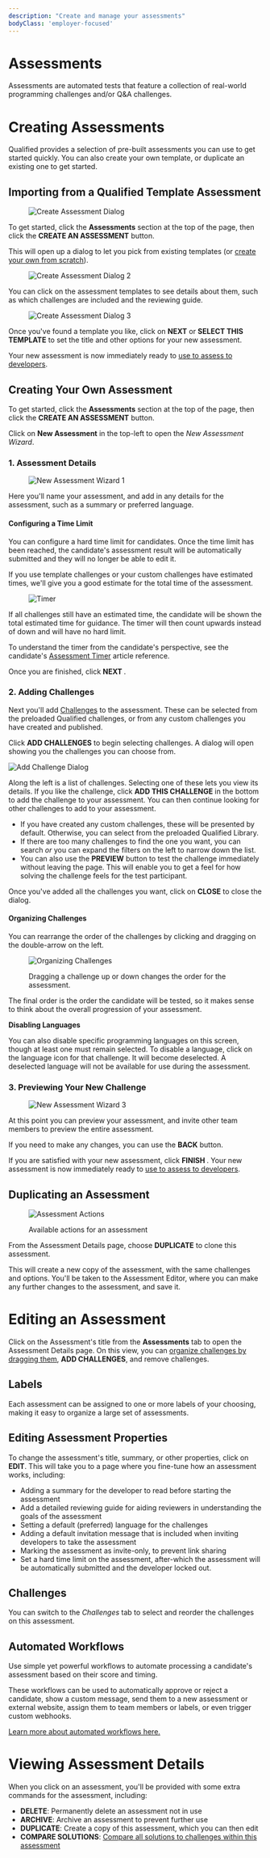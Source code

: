 ```yaml
---
description: "Create and manage your assessments"
bodyClass: 'employer-focused'
---
```


# Assessments

Assessments are automated tests that feature a collection of real-world programming challenges and/or Q&A challenges.

# Creating Assessments

Qualified provides a selection of pre-built assessments you can use to get started quickly. You can also create your own template, or duplicate an existing one to get started.

## Importing from a Qualified Template Assessment

<div>
<figure>

![Create Assessment Dialog](/images/hire/add-assessment-dialog.png)

</figure>
</div>

To get started, click the **Assessments** section at the top of the page, then click the **CREATE AN ASSESSMENT** button.

This will open up a dialog to let you pick from existing templates (or [create your own from scratch](#creating-your-own-assessment)).

<div>
<figure>

![Create Assessment Dialog 2](/images/hire/add-assessment-dialog-select.png)

</figure>
</div>

You can click on the assessment templates to see details about them, such as which challenges are included and the reviewing guide.

<div>
<figure>

![Create Assessment Dialog 3](/images/hire/add-assessment-dialog-selected.png)

</figure>
</div>

Once you've found a template you like, click on **NEXT** or **SELECT THIS TEMPLATE** to set the title and other options for your new assessment.

Your new assessment is now immediately ready to [use to assess to developers](/for-teams/invite).


## Creating Your Own Assessment

To get started, click the **Assessments** section at the top of the page, then click the **CREATE AN ASSESSMENT** button.

Click on **New Assessment** in the top-left to open the _New Assessment Wizard_.

### 1. Assessment Details

<div>
<figure>

![New Assessment Wizard 1](/images/hire/new-assessment.png)

</figure>
</div>

Here you'll name your assessment, and add in any details for the assessment, such as a summary or preferred language.

#### Configuring a Time Limit

You can configure a hard time limit for candidates. Once the time limit has been reached, the candidate's assessment result will be automatically submitted and they will no longer be able to edit it.

If you use template challenges or your custom challenges have estimated times, we'll give you a good estimate for the total time of the assessment.

<figure>

![Timer](/images/hire/timer.png)

</figure>

If all challenges still have an estimated time, the candidate will be shown the total estimated time for guidance. The timer will then count upwards instead of down and will have no hard limit.

To understand the timer from the candidate's perspective, see the candidate's [Assessment Timer](/for-candidates#assessment-timer) article reference.

Once you are finished, click **NEXT <span class="icon-chevron-right"/>**.

### 2. Adding Challenges

Next you'll add [Challenges](/for-teams/challenges) to the assessment.  These can be selected from the preloaded Qualified challenges, or from any custom challenges you have created and published.

Click **<span class="icon-plus"> ADD CHALLENGES</span>** to begin selecting challenges.  A dialog will open showing you the challenges you can choose from.

![Add Challenge Dialog](/images/hire/assess-add-challenge.png)

Along the left is a list of challenges.  Selecting one of these lets you view its details.  If you like the challenge, click **ADD THIS CHALLENGE** in the bottom to add the challenge to your assessment. You can then continue looking for other challenges to add to your assessment.

- If you have created any custom challenges, these will be presented by default. Otherwise, you can select from the preloaded Qualified Library.
- If there are too many challenges to find the one you want, you can search _or_ you can expand the filters on the left to narrow down the list.
- You can also use the **PREVIEW** button to test the challenge immediately without leaving the page. This will enable you to get a feel for how solving the challenge feels for the test participant.

Once you've added all the challenges you want, click on **CLOSE** to close the dialog.

#### Organizing Challenges

You can rearrange the order of the challenges by clicking and dragging on the double-arrow on the left.

<figure>

![Organizing Challenges](/images/hire/assess-organize-challenges.png)

<figcaption>Dragging a challenge up or down changes the order for the assessment.</figcaption>
</figure>

The final order is the order the candidate will be tested, so it makes sense to think about the overall progression of your assessment.

<div class="note-box note-box-info">

**Disabling Languages**

You can also disable specific programming languages on this screen, though at least one must remain selected.  To disable a language, click on the language icon for that challenge.  It will become deselected.  A deselected language will not be available for use during the assessment.

</div>

### 3. Previewing Your New Challenge

<div>
<figure>

![New Assessment Wizard 3](/images/hire/new-assessment-preview.png)

</figure>
</div>

At this point you can preview your assessment, and invite other team members to preview the entire assessment.

If you need to make any changes, you can use the **<span class="icon-chevron-left"/> BACK** button.

If you are satisfied with your new assessment, click **FINISH <span class="icon-chevron-right"/>**. Your new assessment is now immediately ready to [use to assess to developers](/for-teams/invite).

## Duplicating an Assessment

<figure>

![Assessment Actions](/images/hire/assess-actions.png)

<figcaption>Available actions for an assessment</figcaption>
</figure>

From the Assessment Details page, choose **DUPLICATE** to clone this assessment.

This will create a new copy of the assessment, with the same challenges and options. You'll be taken to the Assessment Editor, where you can make any further changes to the assessment, and save it.


# Editing an Assessment

Click on the Assessment's title from the **Assessments** tab to open the Assessment Details page. On this view, you can [organize challenges by dragging them](#organizing-challenges), **ADD CHALLENGES**, and remove challenges.

## Labels

Each assessment can be assigned to one or more labels of your choosing, making it easy to organize a large set of assessments.

## Editing Assessment Properties

To change the assessment's title, summary, or other properties, click on **EDIT**. This will take you to a page where you fine-tune how an assessment works, including:

- Adding a summary for the developer to read before starting the assessment
- Add a detailed reviewing guide for aiding reviewers in understanding the goals of the assessment
- Setting a default (preferred) language for the challenges
- Adding a default invitation message that is included when inviting developers to take the assessment
- Marking the assessment as invite-only, to prevent link sharing
- Set a hard time limit on the assessment, after-which the assessment will be automatically submitted and the developer locked out.

## Challenges

You can switch to the _Challenges_ tab to select and reorder the challenges on this assessment.

## Automated Workflows

Use simple yet powerful workflows to automate processing a candidate's assessment based on their score and timing.

These workflows can be used to automatically approve or reject a candidate, show a custom message, send them to a new assessment or external website, assign them to team members or labels, or even trigger custom webhooks.

[Learn more about automated workflows here.](/for-teams/assessments/workflows)

# Viewing Assessment Details

When you click on an assessment, you'll be provided with some extra commands for the assessment, including:

- **DELETE**: Permanently delete an assessment not in use
- **ARCHIVE**: Archive an assessment to prevent further use
- **DUPLICATE**: Create a copy of this assessment, which you can then edit
- **COMPARE SOLUTIONS**: [Compare all solutions to challenges within this assessment](/for-teams/challenges/solutions)
